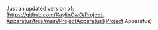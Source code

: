 Just an updated version of:  
[https://github.com/KaylinOwO/Project-Apparatus/tree/main/ProjectApparatus](Project Apparatus)
